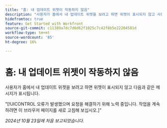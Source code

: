 ```yaml
---
title: "홈: 내 업데이트 위젯이 작동하지 않음"
description: "사용자가 홈에서 내 업데이트 위젯을 보려고 하면 위젯이 표시되지 않고 사용자에게 메시지가 표시됩니다."
hidefromtoc: true
feature: Get Started with Workfront
source-git-commit: c11389a7dc7d6d62f1025c7c42f8b5e22204581d
workflow-type: tm+mt
source-wordcount: '85'
ht-degree: 16%

---
```



# 홈: 내 업데이트 위젯이 작동하지 않음

사용자가 홈에서 내 업데이트 위젯을 보려고 하면 위젯이 표시되지 않고 다음과 같은 메시지가 표시됩니다.

&quot;[!UICONTROL 오류가 발생했으며 요청을 해결하기 위해 노력 중입니다. 작업을 계속하려면 이 브라우저 페이지를 새로 고침해 보십시오.]”

_2024년 10월 23일에 처음 보고되었습니다._
